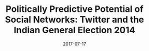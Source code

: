 ---
title: "Politically Predictive Potential of Social Networks: Twitter and the Indian General Election 2014"
collection: research
excerpt: '_The Indian General Election 2014 witnessed the casting of 540 million votes, making it the largest democratic exercise in human history\. The center-right Bharatiya Janata Party (BJP) single-handedly won a majority of seats in the lower house of the parliament, a feat emulated after 30 years in India&apos;s vibrant multiparty democracy where coalition governments have long been the norm\. A new prime minister, Narendra Modi, swept into office with 31&#37; of the vote riding on an extensive social media campaign \- a significant first in Indian polity\. Some commentators have even gone as far as calling it a Twitter election\. We investigate these claims by analyzing the Twitter network in India in the months leading up to and including the election\. We study the use of social media by different political actors using an augmented contagion model of information dissemination\. We look closely at both the direct role of the actors as well as their catalyzing role and influence in the network\. Sentiment analysis based clustering is used to gauge the public opinion\. Drawing on these sources, we compare the efficacy of the social media strategies of important political actors\. We find that the BJP and its coalition partners pursued a more rigorous and effective social media strategy than those of other political actors\. Furthermore, they were able to not only establish but also maintain a robust network of supporters that eventually translated into a significant electoral victory\._'

date: 2017-07-17
venue: 'Proc. of the 4th Multidisciplinary International Social Networks Conference'
paperurl: 'https://doi.org/10.1145/3092090.3092137'
codeurl: ''
citation: 'Anunay Kulshrestha, Arpan Shah, and Devin Lu. 2017. Politically Predictive Potential of Social Networks: Twitter and the Indian General Election 2014. In Proceedings of the 4th Multidisciplinary International Social Networks Conference (MISNC&apos;17). ACM, New York, NY, USA, Article 1, 10 pages. DOI: https://doi.org/10.1145/3092090.3092137'
---